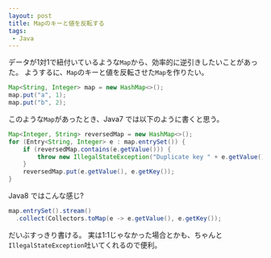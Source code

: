 ```yaml
---
layout: post
title: Mapのキーと値を反転する
tags:
 - Java
---
```


データが1対1で紐付いているような`Map`から、効率的に逆引きしたいことがあった。
ようするに、`Map`のキーと値を反転させた`Map`を作りたい。

``` java
Map<String, Integer> map = new HashMap<>();
map.put("a", 1);
map.put("b", 2);
```

このような`Map`があったとき、Java7 では以下のように書くと思う。

``` java
Map<Integer, String> reversedMap = new HashMap<>();
for (Entry<String, Integer> e : map.entrySet()) {
	if (reversedMap.contains(e.getValue())) {
		throw new IllegalStateException("Duplicate key " + e.getValue());
	}
	reversedMap.put(e.getValue(), e.getKey());
}
```

Java8 ではこんな感じ?

``` java
map.entrySet().stream()
  .collect(Collectors.toMap(e -> e.getValue(), e.getKey());
```

だいぶすっきり書ける。
実は1:1じゃなかった場合とかも、ちゃんと`IllegalStateException`吐いてくれるので便利。
